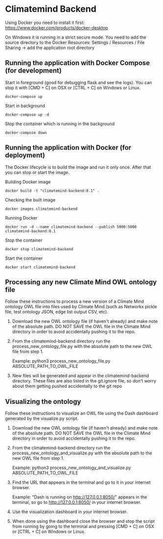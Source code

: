 # Climatemind Backend

Using Docker you need to install it first: https://www.docker.com/products/docker-desktop

On Windows it is running in a strict secure mode. You need to add the source directory to the Docker Resources: Settings / Resources / File Sharing -> add the application root directory

## Running the application with Docker Compose (for development)

Start in foreground (good for debugging flask and see the logs). You can stop it with [CMD + C] on OSX or [CTRL + C] on Windows or Linux.
 
    docker-compose up
    
Start in background

    docker-compose up -d
    
Stop the container which is running in the background

    docker-compose down

## Running the application with Docker (for deployment)

The Docker lifecycle is to build the image and run it only once. After that you can stop or start the image. 

Building Docker image

    docker build -t "climatemind-backend:0.1" .
    
Checking the built image

    docker images climatemind-backend
    
Running Docker

    docker run -d --name climatemind-backend --publish 5000:5000 climatemind-backend:0.1

Stop the container

    docker stop climatemind-backend
    
Start the container

    docker start climatemind-backend


## Processing any new Climate Mind OWL ontology file

Follow these instructions to process a new version of a Climate Mind ontology OWL file into files used by Climate Mind (such as Networkx pickle file, test ontology JSON, edge list output CSV, etc). 

1. Download the new OWL ontology file (if haven't already) and make note of the absolute path. DO NOT SAVE the OWL file in the Climate Mind directory in order to avoid accidentally pushing it to the repo.

2. From the climatemind-backend directory run the process_new_ontology_file.py with the absolute path to the new OWL file from step 1. 
    
    Example: python3 process_new_ontology_file.py ABSOLUTE_PATH_TO_OWL_FILE

3. New files will be generated and appear in the climatemind-backend directory. These files are also listed in the git.ignore file, so don't worry about them getting pushed accidentally to the git repo


## Visualizing the ontology

Follow these instructions to visualize an OWL file using the Dash dashboard generated by the visualize.py script.

1. Download the new OWL ontology file (if haven't already) and make note of the absolute path. DO NOT SAVE the OWL file in the Climate Mind directory in order to avoid accidentally pushing it to the repo.

2. From the climatemind-backend directory run the process_new_ontology_and_visualize.py with the absolute path to the new OWL file from step 1. 
    
    Example: python3 process_new_ontology_and_visualize.py ABSOLUTE_PATH_TO_OWL_FILE

3. Find the URL that appears in the terminal and go to it in your internet browser.

    Example: "Dash is running on http://127.0.0.1:8050/" appears in the terminal, so go to http://127.0.0.1:8050/ in your internet browser.

4. Use the visualization dashboard in your internet browser.

5. When done using the dashboard close the browser and stop the script from running by going to the terminal and pressing [CMD + C] on OSX or [CTRL + C] on Windows or Linux.


